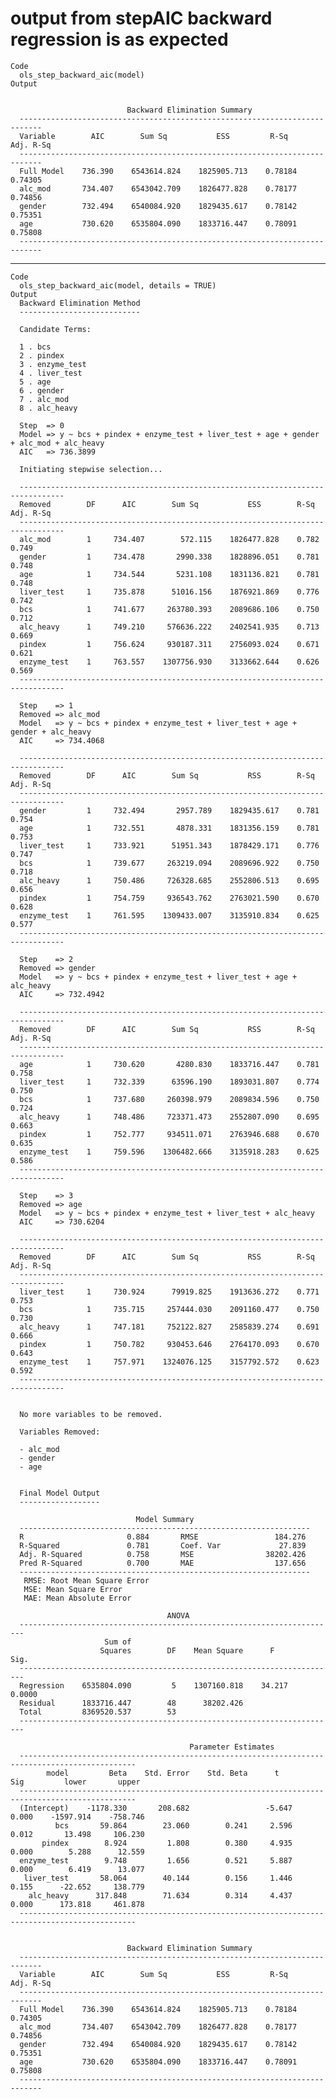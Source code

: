 # output from stepAIC backward regression is as expected

    Code
      ols_step_backward_aic(model)
    Output
      
      
                              Backward Elimination Summary                         
      ---------------------------------------------------------------------------
      Variable        AIC        Sum Sq           ESS         R-Sq      Adj. R-Sq 
      ---------------------------------------------------------------------------
      Full Model    736.390    6543614.824    1825905.713    0.78184      0.74305 
      alc_mod       734.407    6543042.709    1826477.828    0.78177      0.74856 
      gender        732.494    6540084.920    1829435.617    0.78142      0.75351 
      age           730.620    6535804.090    1833716.447    0.78091      0.75808 
      ---------------------------------------------------------------------------
      

---

    Code
      ols_step_backward_aic(model, details = TRUE)
    Output
      Backward Elimination Method 
      ---------------------------
      
      Candidate Terms: 
      
      1 . bcs 
      2 . pindex 
      3 . enzyme_test 
      4 . liver_test 
      5 . age 
      6 . gender 
      7 . alc_mod 
      8 . alc_heavy 
      
      Step  => 0 
      Model => y ~ bcs + pindex + enzyme_test + liver_test + age + gender + alc_mod + alc_heavy 
      AIC   => 736.3899 
      
      Initiating stepwise selection... 
      
      --------------------------------------------------------------------------------
      Removed        DF      AIC        Sum Sq           ESS        R-Sq     Adj. R-Sq 
      --------------------------------------------------------------------------------
      alc_mod        1     734.407        572.115    1826477.828    0.782        0.749 
      gender         1     734.478       2990.338    1828896.051    0.781        0.748 
      age            1     734.544       5231.108    1831136.821    0.781        0.748 
      liver_test     1     735.878      51016.156    1876921.869    0.776        0.742 
      bcs            1     741.677     263780.393    2089686.106    0.750        0.712 
      alc_heavy      1     749.210     576636.222    2402541.935    0.713        0.669 
      pindex         1     756.624     930187.311    2756093.024    0.671        0.621 
      enzyme_test    1     763.557    1307756.930    3133662.644    0.626        0.569 
      --------------------------------------------------------------------------------
      
      Step    => 1 
      Removed => alc_mod 
      Model   => y ~ bcs + pindex + enzyme_test + liver_test + age + gender + alc_heavy 
      AIC     => 734.4068 
      
      --------------------------------------------------------------------------------
      Removed        DF      AIC        Sum Sq           RSS        R-Sq     Adj. R-Sq 
      --------------------------------------------------------------------------------
      gender         1     732.494       2957.789    1829435.617    0.781        0.754 
      age            1     732.551       4878.331    1831356.159    0.781        0.753 
      liver_test     1     733.921      51951.343    1878429.171    0.776        0.747 
      bcs            1     739.677     263219.094    2089696.922    0.750        0.718 
      alc_heavy      1     750.486     726328.685    2552806.513    0.695        0.656 
      pindex         1     754.759     936543.762    2763021.590    0.670        0.628 
      enzyme_test    1     761.595    1309433.007    3135910.834    0.625        0.577 
      --------------------------------------------------------------------------------
      
      Step    => 2 
      Removed => gender 
      Model   => y ~ bcs + pindex + enzyme_test + liver_test + age + alc_heavy 
      AIC     => 732.4942 
      
      --------------------------------------------------------------------------------
      Removed        DF      AIC        Sum Sq           RSS        R-Sq     Adj. R-Sq 
      --------------------------------------------------------------------------------
      age            1     730.620       4280.830    1833716.447    0.781        0.758 
      liver_test     1     732.339      63596.190    1893031.807    0.774        0.750 
      bcs            1     737.680     260398.979    2089834.596    0.750        0.724 
      alc_heavy      1     748.486     723371.473    2552807.090    0.695        0.663 
      pindex         1     752.777     934511.071    2763946.688    0.670        0.635 
      enzyme_test    1     759.596    1306482.666    3135918.283    0.625        0.586 
      --------------------------------------------------------------------------------
      
      Step    => 3 
      Removed => age 
      Model   => y ~ bcs + pindex + enzyme_test + liver_test + alc_heavy 
      AIC     => 730.6204 
      
      --------------------------------------------------------------------------------
      Removed        DF      AIC        Sum Sq           RSS        R-Sq     Adj. R-Sq 
      --------------------------------------------------------------------------------
      liver_test     1     730.924      79919.825    1913636.272    0.771        0.753 
      bcs            1     735.715     257444.030    2091160.477    0.750        0.730 
      alc_heavy      1     747.181     752122.827    2585839.274    0.691        0.666 
      pindex         1     750.782     930453.646    2764170.093    0.670        0.643 
      enzyme_test    1     757.971    1324076.125    3157792.572    0.623        0.592 
      --------------------------------------------------------------------------------
      
      
      No more variables to be removed.
      
      Variables Removed: 
      
      - alc_mod 
      - gender 
      - age 
      
      
      Final Model Output 
      ------------------
      
                                Model Summary                           
      -----------------------------------------------------------------
      R                       0.884       RMSE                 184.276 
      R-Squared               0.781       Coef. Var             27.839 
      Adj. R-Squared          0.758       MSE                38202.426 
      Pred R-Squared          0.700       MAE                  137.656 
      -----------------------------------------------------------------
       RMSE: Root Mean Square Error 
       MSE: Mean Square Error 
       MAE: Mean Absolute Error 
      
                                       ANOVA                                  
      -----------------------------------------------------------------------
                         Sum of                                              
                        Squares        DF    Mean Square      F         Sig. 
      -----------------------------------------------------------------------
      Regression    6535804.090         5    1307160.818    34.217    0.0000 
      Residual      1833716.447        48      38202.426                     
      Total         8369520.537        53                                    
      -----------------------------------------------------------------------
      
                                            Parameter Estimates                                        
      ------------------------------------------------------------------------------------------------
            model         Beta    Std. Error    Std. Beta      t        Sig         lower       upper 
      ------------------------------------------------------------------------------------------------
      (Intercept)    -1178.330       208.682                 -5.647    0.000    -1597.914    -758.746 
              bcs       59.864        23.060        0.241     2.596    0.012       13.498     106.230 
           pindex        8.924         1.808        0.380     4.935    0.000        5.288      12.559 
      enzyme_test        9.748         1.656        0.521     5.887    0.000        6.419      13.077 
       liver_test       58.064        40.144        0.156     1.446    0.155      -22.652     138.779 
        alc_heavy      317.848        71.634        0.314     4.437    0.000      173.818     461.878 
      ------------------------------------------------------------------------------------------------
      
      
                              Backward Elimination Summary                         
      ---------------------------------------------------------------------------
      Variable        AIC        Sum Sq           ESS         R-Sq      Adj. R-Sq 
      ---------------------------------------------------------------------------
      Full Model    736.390    6543614.824    1825905.713    0.78184      0.74305 
      alc_mod       734.407    6543042.709    1826477.828    0.78177      0.74856 
      gender        732.494    6540084.920    1829435.617    0.78142      0.75351 
      age           730.620    6535804.090    1833716.447    0.78091      0.75808 
      ---------------------------------------------------------------------------
      

